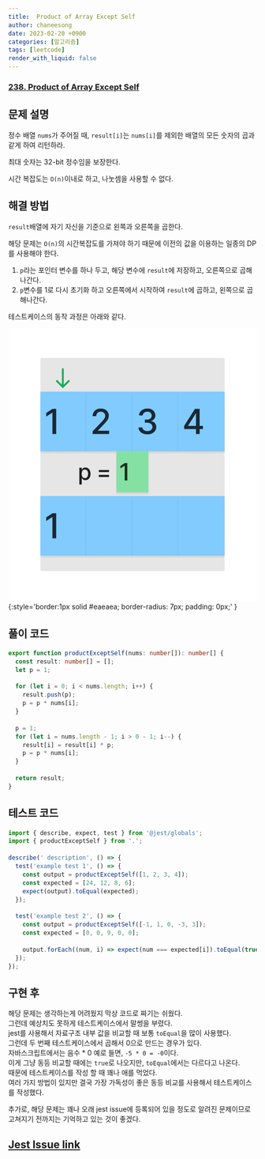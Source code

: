 ```yaml
---
title:  Product of Array Except Self
author: chaneesong
date: 2023-02-20 +0900
categories: [알고리즘]
tags: [leetcode]
render_with_liquid: false
---
```


### [238. Product of Array Except Self](https://leetcode.com/problems/product-of-array-except-self/)

## 문제 설명

정수 배열 `nums`가 주어질 때, `result[i]`는 `nums[i]`를 제외한 배열의 모든 숫자의 곱과 같게 하여 리턴하라.

최대 숫자는 32-bit 정수임을 보장한다.

시간 복잡도는 `O(n)`이내로 하고, 나눗셈을 사용할 수 없다.

## 해결 방법

`result`배열에 자기 자신을 기준으로 왼쪽과 오른쪽을 곱한다.

해당 문제는 `O(n)`의 시간복잡도를 가져야 하기 때문에 이전의 값을 이용하는 일종의 DP를 사용해야 한다.

1. `p`라는 포인터 변수를 하나 두고, 해당 변수에 `result`에 저장하고, 오른쪽으로 곱해나간다.
2. `p`변수를 1로 다시 초기화 하고 오른쪽에서 시작하여 `result`에 곱하고, 왼쪽으로 곱해나간다.

테스트케이스의 동작 과정은 아래와 같다.

![movement](/assets/img/algorithm/product-of-array-except-self/movement.gif){:style='border:1px solid #eaeaea; border-radius: 7px; padding: 0px;' }

## 풀이 코드

```typescript
export function productExceptSelf(nums: number[]): number[] {
  const result: number[] = [];
  let p = 1;

  for (let i = 0; i < nums.length; i++) {
    result.push(p);
    p = p * nums[i];
  }

  p = 1;
  for (let i = nums.length - 1; i > 0 - 1; i--) {
    result[i] = result[i] * p;
    p = p * nums[i];
  }

  return result;
}
```

## 테스트 코드

```typescript
import { describe, expect, test } from '@jest/globals';
import { productExceptSelf } from '.';

describe(' description', () => {
  test('example test 1', () => {
    const output = productExceptSelf([1, 2, 3, 4]);
    const expected = [24, 12, 8, 6];
    expect(output).toEqual(expected);
  });

  test('example test 2', () => {
    const output = productExceptSelf([-1, 1, 0, -3, 3]);
    const expected = [0, 0, 9, 0, 0];

    output.forEach((num, i) => expect(num === expected[i]).toEqual(true));
  });
});
```

## 구현 후

해당 문제는 생각하는게 어려웠지 막상 코드로 짜기는 쉬웠다.  
그런데 예상치도 못하게 테스트케이스에서 말썽을 부렸다.  
jest를 사용해서 자료구조 내부 값을 비교할 때 보통 `toEqual`을 많이 사용했다.  
그런데 두 번째 테스트케이스에서 곱해서 0으로 만드는 경우가 있다.  
자바스크립트에서는 음수 * 0 예로 들면, `-5 * 0 = -0`이다.  
이게 그냥 동등 비교할 때에는 `true`로 나오지만, `toEqual`에서는 다르다고 나온다.  
때문에 테스트케이스를 작성 할 때 꽤나 애를 먹었다.  
여러 가지 방법이 있지만 결국 가장 가독성이 좋은 동등 비교를 사용해서 테스트케이스를 작성했다.

추가로, 해당 문제는 꽤나 오래 jest issue에 등록되어 있을 정도로 알려진 문제이므로 고쳐지기 전까지는 기억하고 있는 것이 좋겠다.  

## [Jest Issue link](https://github.com/facebook/jest/issues/12221)
